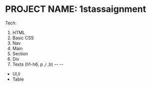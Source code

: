 #  PROJECT NAME: 1stassaignment

Tech:
1. HTML
2. Basic CSS
3. Nav
4. Main
5. Section
6. Div
7. Texts (h1-h6, p ,i ,b)
--
--
- Ul,li
- Table
